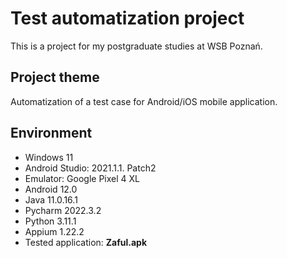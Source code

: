 # Test automatization project
This is a project for my postgraduate studies at WSB Poznań. 
## Project theme
Automatization of a test case for Android/iOS mobile application.
## Environment
* Windows 11
* Android Studio: 2021.1.1. Patch2
* Emulator: Google Pixel 4 XL
* Android 12.0
* Java 11.0.16.1
* Pycharm 2022.3.2
* Python 3.11.1
* Appium 1.22.2
* Tested application: **Zaful.apk**


